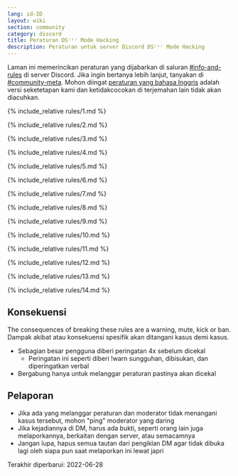 ```yaml
---
lang: id-ID
layout: wiki
section: community
category: discord
title: Peraturan DS⁽ⁱ⁾ Mode Hacking
description: Peraturan untuk server Discord DS⁽ⁱ⁾ Mode Hacking
---
```


Laman ini memerincikan peraturan yang dijabarkan di saluran [#info-and-rules](https://discord.com/channels/283769550611152897/626620520330428436) di server Discord. Jika ingin bertanya lebih lanjut, tanyakan di [#community-meta](https://discord.com/channels/283769550611152897/715651368391671919). Mohon diingat [peraturan yang bahasa Inggris](/community/discord-rules) adalah versi seketetapan kami dan ketidakcocokan di terjemahan lain tidak akan diacuhkan.

{% include_relative rules/1.md %}

{% include_relative rules/2.md %}

{% include_relative rules/3.md %}

{% include_relative rules/4.md %}

{% include_relative rules/5.md %}

{% include_relative rules/6.md %}

{% include_relative rules/7.md %}

{% include_relative rules/8.md %}

{% include_relative rules/9.md %}

{% include_relative rules/10.md %}

{% include_relative rules/11.md %}

{% include_relative rules/12.md %}

{% include_relative rules/13.md %}

{% include_relative rules/14.md %}

## Konsekuensi

The consequences of breaking these rules are a warning, mute, kick or ban. Dampak akibat atau konsekuensi spesifik akan ditangani kasus demi kasus.
- Sebagian besar pengguna diberi peringatan 4x sebelum dicekal
   - Peringatan ini seperti diberi !warn sungguhan, dibisukan, dan diperingatkan verbal
- Bergabung hanya untuk melanggar peraturan pastinya akan dicekal

## Pelaporan

- Jika ada yang melanggar peraturan dan moderator tidak menangani kasus tersebut, mohon "ping" moderator yang daring
- Jika kejadiannya di DM, harus ada bukti, seperti orang lain juga melaporkannya, berkaitan dengan server, atau semacamnya
- Jangan lupa, hapus semua tautan dari pengiklan DM agar tidak dibuka lagi oleh siapa pun saat melaporkan ini lewat japri


Terakhir diperbarui: 2022-06-28
